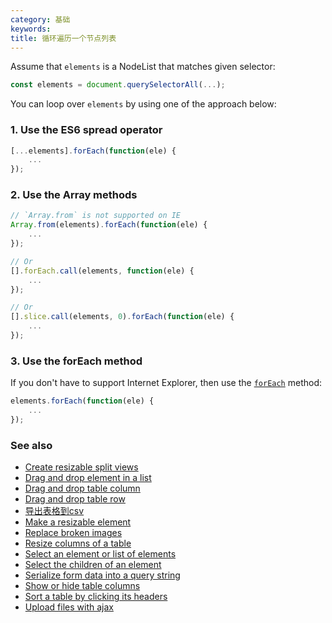 ```yaml
---
category: 基础
keywords:
title: 循环遍历一个节点列表
---
```


Assume that `elements` is a NodeList that matches given selector:

```js
const elements = document.querySelectorAll(...);
```

You can loop over `elements` by using one of the approach below:

### 1. Use the ES6 spread operator

```js
[...elements].forEach(function(ele) {
    ...
});
```

### 2. Use the Array methods

```js
// `Array.from` is not supported on IE
Array.from(elements).forEach(function(ele) {
    ...
});

// Or
[].forEach.call(elements, function(ele) {
    ...
});

// Or
[].slice.call(elements, 0).forEach(function(ele) {
    ...
});
```

### 3. Use the forEach method

If you don't have to support Internet Explorer, then use the [`forEach`](https://developer.mozilla.org/en-US/docs/Web/API/NodeList/forEach) method:

```js
elements.forEach(function(ele) {
    ...
});
```

### See also

-   [Create resizable split views](/create-resizable-split-views)
-   [Drag and drop element in a list](/drag-and-drop-element-in-a-list)
-   [Drag and drop table column](/drag-and-drop-table-column)
-   [Drag and drop table row](/drag-and-drop-table-row)
-   [导出表格到csv](/export-a-table-to-csv)
-   [Make a resizable element](/make-a-resizable-element)
-   [Replace broken images](/replace-broken-images)
-   [Resize columns of a table](/resize-columns-of-a-table)
-   [Select an element or list of elements](/select-an-element-or-list-of-elements)
-   [Select the children of an element](/select-the-children-of-an-element)
-   [Serialize form data into a query string](/serialize-form-data-into-a-query-string)
-   [Show or hide table columns](/show-or-hide-table-columns)
-   [Sort a table by clicking its headers](/sort-a-table-by-clicking-its-headers)
-   [Upload files with ajax](/upload-files-with-ajax)
